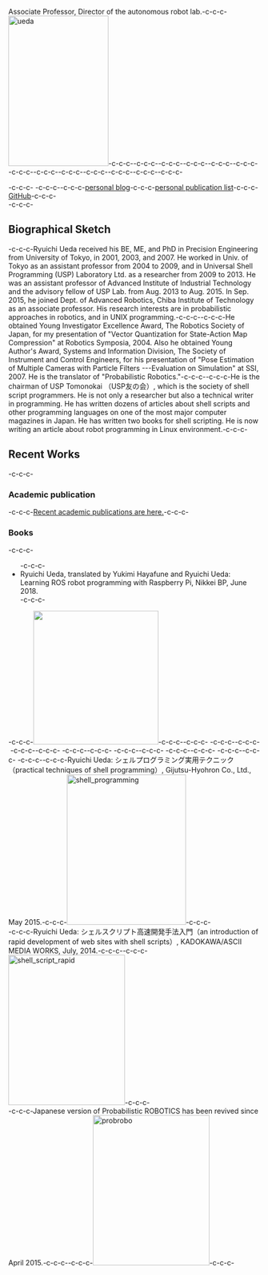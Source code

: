 Associate Professor, Director of the autonomous robot lab.-c-c-c-<a href="https://lab.ueda.asia/wp-content/uploads/2015/09/ueda.jpg"><img class="alignright size-medium wp-image-106" src="https://lab.ueda.asia/wp-content/uploads/2015/09/ueda-200x300.jpg" alt="ueda" width="200" height="300" /></a>-c-c-c--c-c-c-<i class="fa fa-wikipedia-w fa-3x"></i>-c-c-c-<i class="fa fa-twitter-square fa-3x"></i>-c-c-c-<i class="fa fa-github-square fa-3x"></i>-c-c-c-<i class="fa fa-slideshare fa-3x"></i>-c-c-c-<i class="fa fa-facebook-squar fa-3x"></i>-c-c-c-<i class="fa fa-linkedin-square fa-3x"></i>-c-c-c-<i class="fa fa-instagram fa-3x"></i>-c-c-c-<i class="fa fa-graduation-cap fa-3x"></i>-c-c-c-<i class="fa fa-question fa-3x"></i>-c-c-c--c-c-c-<script src="https://apis.google.com/js/platform.js"></script>-c-c-c-<div class="g-ytsubscribe" data-channel="ryuichiueda" data-layout="full" data-count="default"></div>-c-c-c-&nbsp;-c-c-c-<div style="float: left;"></div>-c-c-c-<a href="https://b.ueda.tech" target="_blank" rel="noopener">personal blog</a>-c-c-c-<a href="https://b.ueda.tech/?page=publication_en" target="_blank" rel="noopener">personal publication list</a>-c-c-c-<a href="https://github.com/ryuichiueda" target="_blank" rel="noopener">GitHub</a>-c-c-c-<div style="clear: both;"></div>-c-c-c-<h2>Biographical Sketch</h2>-c-c-c-Ryuichi Ueda received his BE, ME, and PhD in Precision Engineering from University of Tokyo, in 2001, 2003, and 2007. He worked in Univ. of Tokyo as an assistant professor from 2004 to 2009, and in Universal Shell Programming (USP) Laboratory Ltd. as a researcher from 2009 to 2013. He was an assistant professor of Advanced Institute of Industrial Technology and the advisory fellow of USP Lab. from Aug. 2013 to Aug. 2015. In Sep. 2015, he joined Dept. of Advanced Robotics, Chiba Institute of Technology as an associate professor. His research interests are in probabilistic approaches in robotics, and in UNIX programming.-c-c-c--c-c-c-He obtained Young Investigator Excellence Award, The Robotics Society of Japan, for my presentation of "Vector Quantization for State-Action Map Compression" at Robotics Symposia, 2004. Also he obtained Young Author's Award, Systems and Information Division, The Society of Instrument and Control Engineers, for his presentation of "Pose Estimation of Multiple Cameras with Particle Filters ---Evaluation on Simulation" at SSI, 2007. He is the translator of "Probabilistic Robotics."-c-c-c--c-c-c-He is the chairman of USP Tomonokai （USP友の会）, which is the society of shell script programmers. He is not only a researcher but also a technical writer in programming. He has written dozens of articles about shell scripts and other programming languages on one of the most major computer magazines in Japan. He has written two books for shell scripting. He is now writing an article about robot programming in Linux environment.-c-c-c-<h2>Recent Works</h2>-c-c-c-<h3>Academic publication</h3>-c-c-c-<a href="https://lab.ueda.tech/?page_id=324">Recent academic publications are here.</a>-c-c-c-<h3>Books</h3>-c-c-c-<ul>-c-c-c- 	<li>Ryuichi Ueda, translated by Yukimi Hayafune and Ryuichi Ueda: Learning ROS robot programming with Raspberry Pi, Nikkei BP, June 2018.</li>-c-c-c-</ul>-c-c-c-<a href="https://lab.ueda.tech/wp-content/uploads/2018/06/rosbook_eng.jpg"><img class="alignright wp-image-3418" src="https://lab.ueda.tech/wp-content/uploads/2018/06/rosbook_eng-955x1024.jpg" alt="" width="250" height="267" /></a>-c-c-c--c-c-c-&nbsp;-c-c-c--c-c-c-&nbsp;-c-c-c--c-c-c-&nbsp;-c-c-c--c-c-c-&nbsp;-c-c-c--c-c-c-&nbsp;-c-c-c--c-c-c-&nbsp;-c-c-c--c-c-c-&nbsp;-c-c-c--c-c-c-Ryuichi Ueda: シェルプログラミング実用テクニック（practical techniques of shell programming）, Gijutsu-Hyohron Co., Ltd., May 2015.-c-c-c-<a href="https://lab.ueda.asia/wp-content/uploads/2015/09/shell_programming.jpg"><img class="alignright size-medium wp-image-132" src="https://lab.ueda.asia/wp-content/uploads/2015/09/shell_programming-238x300.jpg" alt="shell_programming" width="238" height="300" /></a>-c-c-c-<div style="clear: both;"></div>-c-c-c-Ryuichi Ueda: シェルスクリプト高速開発手法入門（an introduction of rapid development of web sites with shell scripts）, KADOKAWA/ASCII MEDIA WORKS, July, 2014.-c-c-c--c-c-c-<a href="https://lab.ueda.asia/wp-content/uploads/2015/09/shell_script_rapid.jpg"><img class="alignright size-medium wp-image-147" src="https://lab.ueda.asia/wp-content/uploads/2015/09/shell_script_rapid-233x300.jpg" alt="shell_script_rapid" width="233" height="300" /></a>-c-c-c-<div style="clear: both;"></div>-c-c-c-Japanese version of Probabilistic ROBOTICS has been revived since April 2015.-c-c-c--c-c-c-<a href="https://lab.ueda.asia/wp-content/uploads/2015/09/probrobo.jpg"><img class="alignright size-medium wp-image-153" src="https://lab.ueda.asia/wp-content/uploads/2015/09/probrobo-233x300.jpg" alt="probrobo" width="233" height="300" /></a>-c-c-c-<div style="clear: both;"></div>
